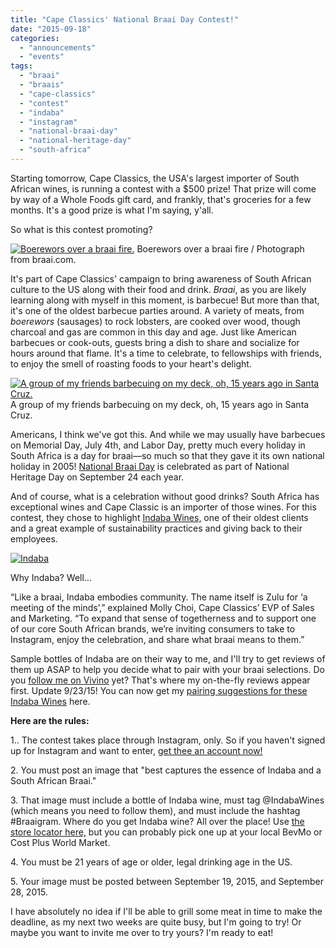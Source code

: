 ```yaml
---
title: "Cape Classics' National Braai Day Contest!"
date: "2015-09-18"
categories:
  - "announcements"
  - "events"
tags:
  - "braai"
  - "braais"
  - "cape-classics"
  - "contest"
  - "indaba"
  - "instagram"
  - "national-braai-day"
  - "national-heritage-day"
  - "south-africa"
---
```


Starting tomorrow, Cape Classics, the USA's largest importer of South African wines, is running a contest with a $500 prize! That prize will come by way of a Whole Foods gift card, and frankly, that's groceries for a few months. It's a good prize is what I'm saying, y'all.

So what is this contest promoting?




<div class="caption">

[![Boerewors over a braai fire.](http://s3.amazonaws.com/thegourmez-wpmedia/2015/09/Boerewors-500x334.jpg)](http://s3.amazonaws.com/thegourmez-wpmedia/2015/09/Boerewors.jpg) Boerewors over a braai fire / Photograph from braai.com.</div>


It's part of Cape Classics' campaign to bring awareness of South African culture to the US along with their food and drink. _Braai_, as you are likely learning along with myself in this moment, is barbecue! But more than that, it's one of the oldest barbecue parties around. A variety of meats, from _boerewors_ (sausages) to rock lobsters, are cooked over wood, though charcoal and gas are common in this day and age. Just like American barbecues or cook-outs, guests bring a dish to share and socialize for hours around that flame. It's a time to celebrate, to fellowships with friends, to enjoy the smell of roasting foods to your heart's delight.




<div class="caption">

[![A group of my friends barbecuing on my deck, oh, 15 years ago in Santa Cruz.](http://s3.amazonaws.com/thegourmez-wpmedia/2013/06/College_Junior_111.jpg)](http://s3.amazonaws.com/thegourmez-wpmedia/2013/06/College_Junior_111.jpg) A group of my friends barbecuing on my deck, oh, 15 years ago in Santa Cruz.</div>


Americans, I think we've got this. And while we may usually have barbecues on Memorial Day, July 4th, and Labor Day, pretty much every holiday in South Africa is a day for braai—so much so that they gave it its own national holiday in 2005! [National Braai Day](http://braai.com/) is celebrated as part of National Heritage Day on September 24 each year.

And of course, what is a celebration without good drinks? South Africa has exceptional wines and Cape Classic is an importer of those wines. For this contest, they chose to highlight [Indaba Wines,](https://indabawines.com/?age-verified=668cbf477f) one of their oldest clients and a great example of sustainability practices and giving back to their employees.

[![Indaba](http://s3.amazonaws.com/thegourmez-wpmedia/2015/09/Indaba-239x500.jpg)](http://s3.amazonaws.com/thegourmez-wpmedia/2015/09/Indaba.jpg)

Why Indaba? Well...

“Like a braai, Indaba embodies community. The name itself is Zulu for ‘a meeting of the minds’,” explained Molly Choi, Cape Classics’ EVP of Sales and Marketing. “To expand that sense of togetherness and to support one of our core South African brands, we’re inviting consumers to take to Instagram, enjoy the celebration, and share what braai means to them.”

Sample bottles of Indaba are on their way to me, and I'll try to get reviews of them up ASAP to help you decide what to pair with your braai selections. Do you [follow me on Vivino](http://www.vivino.com/users/becca.gom) yet? That's where my on-the-fly reviews appear first. Update 9/23/15! You can now get my [pairing suggestions for these Indaba Wines](https://thegourmez.com/blog/2015/09/22/pairing-suggestions-for-indaba-wines/) here.

**Here are the rules:**

1.. The contest takes place through Instagram, only. So if you haven't signed up for Instagram and want to enter, [get thee an account now!](https://instagram.com/thegourmez/)

2\. You must post an image that "best captures the essence of Indaba and a South African Braai."

3\. That image must include a bottle of Indaba wine, must tag @IndabaWines (which means you need to follow them), and must include the hashtag #Braaigram. Where do you get Indaba wine? All over the place! Use [the store locator here,](https://indabawines.com/store-locator) but you can probably pick one up at your local BevMo or Cost Plus World Market.

4\. You must be 21 years of age or older, legal drinking age in the US.

5\. Your image must be posted between September 19, 2015, and September 28, 2015.

I have absolutely no idea if I'll be able to grill some meat in time to make the deadline, as my next two weeks are quite busy, but I'm going to try! Or maybe you want to invite me over to try yours? I'm ready to eat!
